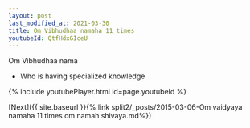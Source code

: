 ```yaml
---
layout: post
last_modified_at: 2021-03-30
title: Om Vibhudhaa namaha 11 times
youtubeId: QtfHdxGIceU
---
```

 
 
Om Vibhudhaa nama 
 
 -  Who is having specialized knowledge 
 
  
 
  
 
 
 
 
 
 


{% include youtubePlayer.html id=page.youtubeId %}
 
[Next]({{ site.baseurl }}{% link  split2/_posts/2015-03-06-Om vaidyaya namaha 11 times om namah shivaya.md%})
 
